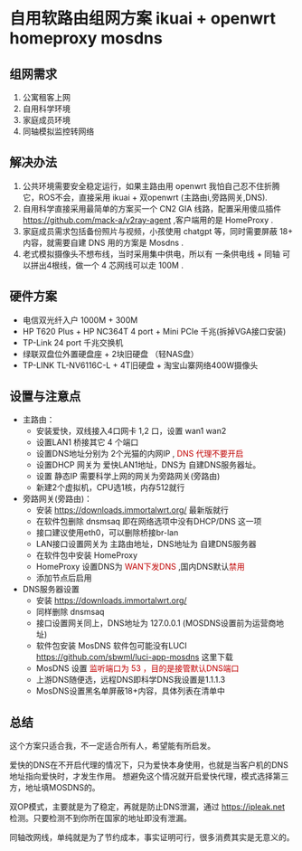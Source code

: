 # 自用软路由组网方案 ikuai + openwrt homeproxy mosdns 


## 组网需求

1. 公寓租客上网
2. 自用科学环境
3. 家庭成员环境
4. 同轴模拟监控转网络

## 解决办法

1. 公共环境需要安全稳定运行，如果主路由用 openwrt 我怕自己忍不住折腾它，ROS不会，直接采用 ikuai + 双openwrt (主路由i,旁路网关,DNS).
2. 自用科学直接采用最简单的方案买一个 CN2 GIA 线路，配置采用傻瓜插件 https://github.com/mack-a/v2ray-agent ,客户端用的是 HomeProxy .
3. 家庭成员需求包括备份照片与视频，小孩使用 chatgpt 等，同时需要屏蔽 18+ 内容，就需要自建 DNS 用的方案是 Mosdns .
4. 老式模拟摄像头不想布线，当时采用集中供电，所以有 一条供电线 + 同轴  可以拼出4根线，做一个 4 芯网线可以走 100M .

## 硬件方案

- 电信双光纤入户 1000M + 300M
- HP T620 Plus + HP NC364T 4 port + Mini PCIe 千兆(拆掉VGA接口安装)
- TP-Link 24 port 千兆交换机
- 绿联双盘位外置硬盘座 + 2块旧硬盘 （轻NAS盘）
- TP-LINK TL-NV6116C-L + 4T旧硬盘 + 淘宝山寨网络400W摄像头

## 设置与注意点

- 主路由：
	- 安装爱快，双线接入4口网卡 1,2 口，设置 wan1 wan2
	- 设置LAN1 桥接其它 4 个端口
	- 设置DNS地址分别为 2个光猫的内网IP , <font color="#c00000">DNS 代理不要开启</font>
	- 设置DHCP 网关为 爱快LAN1地址，DNS为 自建DNS服务器址。
	- 设置 静态IP 需要科学上网的网关为旁路网关(旁路由)
	- 新建2个虚拟机，CPU选1核，内存512就行
- 旁路网关(旁路由)：
	- 安装 https://downloads.immortalwrt.org/ 最新版就行
	- 在软件包删除 dnsmsaq 即在网络选项中没有DHCP/DNS 这一项
	- 接口建议使用eth0，可以删除桥接br-lan
	- LAN接口设置网关为 主路由地址，DNS地址为 自建DNS服务器
	- 在软件包中安装 HomeProxy 
	- HomeProxy 设置DNS为 <font color="#c00000">WAN下发DNS</font> ,国内DNS默认<font color="#c00000">禁用</font>
	- 添加节点后启用
- DNS服务器设置
	- 安装 https://downloads.immortalwrt.org/ 
	- 同样删除 dnsmsaq
	- 接口设置网关同上，DNS地址为 127.0.0.1 (MOSDNS设置前为运营商地址)
	- 软件包安装 MosDNS 软件包可能没有LUCI https://github.com/sbwml/luci-app-mosdns 这里下载
	- MosDNS 设置 <font color="#c00000">监听端口为 53 ，目的是接管默认DNS端口</font>
	- 上游DNS随便选，远程DNS即科学DNS我设置是1.1.1.3
	- MosDNS设置黑名单屏蔽18+内容，具体列表在清单中

## 总结

这个方案只适合我，不一定适合所有人，希望能有所启发。

爱快的DNS在不开启代理的情况下，只为爱快本身使用，也就是当客户机的DNS地址指向爱快时，才发生作用。
想避免这个情况就开启爱快代理，模式选择第三方，地址填MOSDNS的。

双OP模式，主要就是为了稳定，再就是防止DNS泄漏，通过 https://ipleak.net 检测。只要检测不到你所在国家的地址即没有泄漏。

同轴改网线，单纯就是为了节约成本，事实证明可行，很多消费其实是无意义的。


